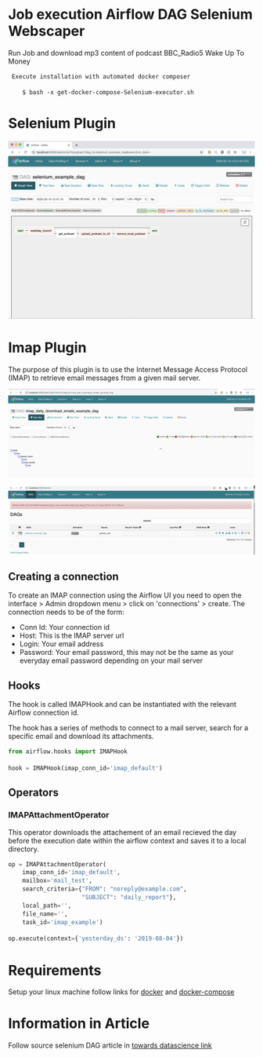 
  Job execution Airflow DAG Selenium Webscaper
===
   Run Job and download mp3 content of podcast BBC_Radio5 Wake Up To Money


     Execute installation with automated docker composer

        $ bash -x get-docker-compose-Selenium-executor.sh



  Selenium Plugin
===

   ![AirFlow - Docker Container ecosystem](images/Airflow-DAG-Selenium-example-BBC-Radio5-wake-up-to-money-mp3-downlod-webscrapper.png )


  Imap Plugin
===

The purpose of this plugin is to use the Internet Message Access Protocol (IMAP) to retrieve email messages from a given mail server.

   ![Airflow - 'imap_default' Email WebScraper ](images/imap_default_dag_email_webscraper.png)

   ![Airflow - 'imap_default' configuration required ](images/default_imap_issue_configuration.png)

## Creating a connection

To create an IMAP connection using the Airflow UI you need to open the interface > Admin dropdown menu > click on 'connections' > create. The connection needs to be of the form:
* Conn Id: Your connection id
* Host: This is the IMAP server url
* Login: Your email address
* Password: Your email password, this may not be the same as your everyday email password depending on your mail server

## Hooks

The hook is called IMAPHook and can be instantiated with the relevant Airflow connection id.

The hook has a series of methods to connect to a mail server, search for a specific email and download its attachments.

```python
from airflow.hooks import IMAPHook

hook = IMAPHook(imap_conn_id='imap_default')
```

## Operators

### IMAPAttachmentOperator

This operator downloads the attachement of an email recieved the day before the execution date within the airflow context and saves it to a local directory.

```python
op = IMAPAttachmentOperator(
    imap_conn_id='imap_default',
    mailbox='mail_test',
    search_criteria={"FROM": "noreply@example.com",
                     "SUBJECT": "daily_report"},
    local_path='',
    file_name='',
    task_id='imap_example')

op.execute(context={'yesterday_ds': '2019-08-04'})

```

  Requirements
===
   Setup your linux machine follow links for [docker](https://github.com/jpacerqueira/Jupyter_Spark_H2O_Kafka_Client_Setup/blob/master/my_docker_wsl/install-docker.sh)
   and [docker-compose](https://github.com/jpacerqueira/Jupyter_Spark_H2O_Kafka_Client_Setup/blob/master/my_docker_wsl/install-docker-compose.sh)

  Information in Article
===
   Follow source selenium DAG article in [towards datascience link](https://towardsdatascience.com/selenium-on-airflow-automate-a-daily-online-task-60afc05afaae)


